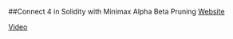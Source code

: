 ##Connect 4 in Solidity with Minimax Alpha Beta Pruning
[Website]()

[Video](https://youtu.be/k_UK88111fQ)